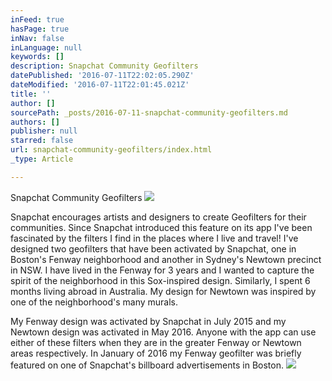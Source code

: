 ```yaml
---
inFeed: true
hasPage: true
inNav: false
inLanguage: null
keywords: []
description: Snapchat Community Geofilters
datePublished: '2016-07-11T22:02:05.290Z'
dateModified: '2016-07-11T22:01:45.021Z'
title: ''
author: []
sourcePath: _posts/2016-07-11-snapchat-community-geofilters.md
authors: []
publisher: null
starred: false
url: snapchat-community-geofilters/index.html
_type: Article

---
```

Snapchat Community Geofilters
![](https://the-grid-user-content.s3-us-west-2.amazonaws.com/e368f982-5403-4d79-b808-7cc1b78b67aa.jpg)

Snapchat encourages artists and designers to create Geofilters for their communities. Since Snapchat introduced this feature on its app I've been fascinated by the filters I find in the places where I live and travel! I've designed two geofilters that have been activated by Snapchat, one in Boston's Fenway neighborhood and another in Sydney's Newtown precinct in NSW. I have lived in the Fenway for 3 years and I wanted to capture the spirit of the neighborhood in this Sox-inspired design. Similarly, I spent 6 months living abroad in Australia. My design for Newtown was inspired by one of the neighborhood's many murals. 

My Fenway design was activated by Snapchat in July 2015 and my Newtown design was activated in May 2016\. Anyone with the app can use either of these filters when they are in the greater Fenway or Newtown areas respectively. In January of 2016 my Fenway geofilter was briefly featured on one of Snapchat's billboard advertisements in Boston.
![](https://the-grid-user-content.s3-us-west-2.amazonaws.com/243b01b1-e57d-4b15-be2e-09fdbfe373a6.jpg)